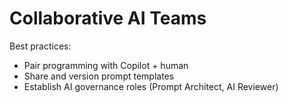 # Collaborative AI Teams

<!-- Copilot Prompt: "Describe how teams can effectively collaborate with AI in the loop." -->

Best practices:

- Pair programming with Copilot + human
- Share and version prompt templates
- Establish AI governance roles (Prompt Architect, AI Reviewer)